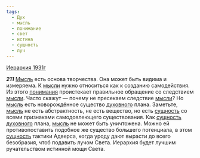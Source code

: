 ```yaml
---
tags:
  - Дух
  - мысль
  - понимание
  - свет
  - истина
  - сущность
  - луч
---
```


[Иерархия 1931г](https://127.0.0.1:4002/agni/1931)

___211___
[Мысль](../../../tags/#[мысль](../../../tags/#мысль)) есть основа творчества. Она может быть видима и измеряема. К [мысли](../../../tags/#[мысль](../../../tags/#мысль)) нужно относиться как к созданию самодействия. Из этого [понимания](../../../tags/#понимание) проистекает правильное обращение со следствием [мысли](../../../tags/#[мысль](../../../tags/#мысль)). Часто скажут — почему не пресекаем следствие [мысли](../../../tags/#[мысль](../../../tags/#мысль))? Но [мысль](../../../tags/#мысль) есть новорождённое существо [духовного](../../../tags/#Дух) плана. Заметьте, [мысль](../../../tags/#мысль) не есть абстрактность, не есть вещество, но есть [сущность](../../../tags/#сущность) со всеми признаками самодовлеющего существования. Как [сущность](../../../tags/#сущность) [духовного](../../../tags/#Дух) плана, [мысль](../../../tags/#мысль) не может быть уничтожена. Можно ей противопоставить подобное же существо большего потенциала, в этом [сущность](../../../tags/#сущность) тактики Адверса, когда уроду дают вырасти до всего безобразия, чтоб подавить лучом Света. Иерархия будет лучшим ручательством истинной мощи Света.   

